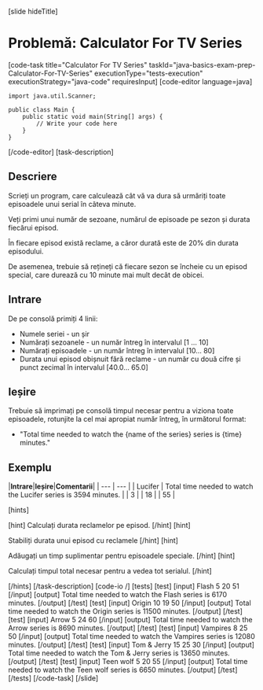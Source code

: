 [slide hideTitle]
# Problemă: Calculator For TV Series
[code-task title="Calculator For TV Series" taskId="java-basics-exam-prep-Calculator-For-TV-Series" executionType="tests-execution" executionStrategy="java-code" requiresInput]
[code-editor language=java]
```
import java.util.Scanner;

public class Main {
    public static void main(String[] args) {
        // Write your code here
    }
}
```
[/code-editor]
[task-description]
## Descriere
Scrieți un program, care calculează cât vă va dura să urmăriți toate episoadele unui serial în câteva minute.

Veți primi unui număr de sezoane, numărul de episoade pe sezon și durata fiecărui episod.

În fiecare episod există reclame, a căror durată este de 20% din durata episodului.

De asemenea, trebuie să rețineți că fiecare sezon se încheie cu un episod special, care durează cu 10 minute mai mult decât de obicei. 

## Intrare
De pe consolă primiți 4 linii:
- Numele seriei - un șir
- Numărați sezoanele - un număr întreg în intervalul [1 ... 10]
- Numărați episoadele - un număr întreg în intervalul [10… 80]
- Durata unui episod obișnuit fără reclame - un număr cu două cifre și punct zecimal în intervalul [40.0… 65.0]

## Ieșire
Trebuie să imprimați pe consolă timpul necesar pentru a viziona toate episoadele, rotunjite la cel mai apropiat număr întreg, în următorul format:
- "Total time needed to watch the \{name of the series\} series is \{time\} minutes."

## Exemplu
|**Intrare**|**Ieșire**|**Comentarii**|
| --- | --- | 
| Lucifer | Total time needed to watch the Lucifer series is 3594 minutes. | 
| 3 | 
| 18 | 
| 55 | 

[hints]

[hint]
Calculați durata reclamelor pe episod.
[/hint]
[hint]

Stabiliți durata unui episod cu reclamele 
[/hint]
[hint]

Adăugați un timp suplimentar pentru episoadele speciale.
[/hint]
[hint]

Calculați timpul total necesar pentru a vedea tot serialul.
[/hint]

[/hints]
[/task-description]
[code-io /]
[tests]
[test]
[input]
Flash
5
20
51
[/input]
[output]
Total time needed to watch the Flash series is 6170 minutes.
[/output]
[/test]
[test]
[input]
Origin
10
19
50
[/input]
[output]
Total time needed to watch the Origin series is 11500 minutes.
[/output]
[/test]
[test]
[input]
Arrow
5
24
60
[/input]
[output]
Total time needed to watch the Arrow series is 8690 minutes.
[/output]
[/test]
[test]
[input]
Vampires
8
25
50
[/input]
[output]
Total time needed to watch the Vampires series is 12080 minutes.
[/output]
[/test]
[test]
[input]
Tom & Jerry
15
25
30
[/input]
[output]
Total time needed to watch the Tom & Jerry series is 13650 minutes.
[/output]
[/test]
[test]
[input]
Teen wolf
5
20
55
[/input]
[output]
Total time needed to watch the Teen wolf series is 6650 minutes.
[/output]
[/test]
[/tests]
[/code-task]
[/slide]
